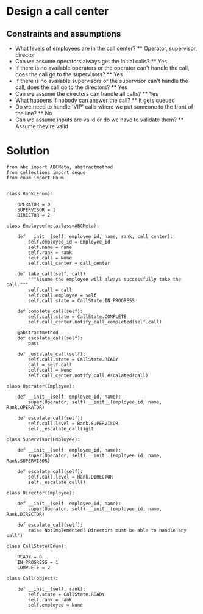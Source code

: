 # Design a call center

## Constraints and assumptions

* What levels of employees are in the call center?
** Operator, supervisor, director
* Can we assume operators always get the initial calls?
** Yes
* If there is no available operators or the operator can't handle the call, does the call go to the supervisors?
** Yes
* If there is no available supervisors or the supervisor can't handle the call, does the call go to the directors?
** Yes
* Can we assume the directors can handle all calls?
** Yes
* What happens if nobody can answer the call?
** It gets queued
* Do we need to handle 'VIP' calls where we put someone to the front of the line?
** No
* Can we assume inputs are valid or do we have to validate them?
** Assume they're valid

# Solution

```
from abc import ABCMeta, abstractmethod
from collections import deque
from enum import Enum


class Rank(Enum):

    OPERATOR = 0
    SUPERVISOR = 1
    DIRECTOR = 2

class Employee(metaclass=ABCMeta):

    def __init__(self, employee_id, name, rank, call_center):
        self.employee_id = employee_id
        self.name = name
        self.rank = rank
        self.call = None
        self.call_center = call_center

    def take_call(self, call):
        """Assume the employee will always successfully take the call."""
        self.call = call
        self.call.employee = self
        self.call.state = CallState.IN_PROGRESS

    def complete_call(self):
        self.call.state = CallState.COMPLETE
        self.call_center.notify_call_completed(self.call)

    @abstractmethod
    def escalate_call(self):
        pass

    def _escalate_call(self):
        self.call.state = CallState.READY
        call = self.call
        self.call = None
        self.call_center.notify_call_escalated(call)

class Operator(Employee):

    def __init__(self, employee_id, name):
        super(Operator, self).__init__(employee_id, name, Rank.OPERATOR)

    def escalate_call(self):
        self.call.level = Rank.SUPERVISOR
        self._escalate_call()git

class Supervisor(Employee):

    def __init__(self, employee_id, name):
        super(Operator, self).__init__(employee_id, name, Rank.SUPERVISOR)

    def escalate_call(self):
        self.call.level = Rank.DIRECTOR
        self._escalate_call()

class Director(Employee):

    def __init__(self, employee_id, name):
        super(Operator, self).__init__(employee_id, name, Rank.DIRECTOR)

    def escalate_call(self):
        raise NotImplemented('Directors must be able to handle any call')

class CallState(Enum):

    READY = 0
    IN_PROGRESS = 1
    COMPLETE = 2

class Call(object):

    def __init__(self, rank):
        self.state = CallState.READY
        self.rank = rank
        self.employee = None
```
